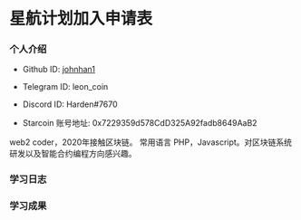 

# 星航计划加入申请表

### 个人介绍

* Github ID: [johnhan1](https://github.com/johnhan1)

* Telegram ID: leon_coin

* Discord ID: Harden#7670

* Starcoin 账号地址: 0x7229359d578CdD325A92fadb8649AaB2

web2 coder，2020年接触区块链。
常用语言 PHP，Javascript。对区块链系统研发以及智能合约编程方向感兴趣。

### 学习日志

> 

### 学习成果

> 





